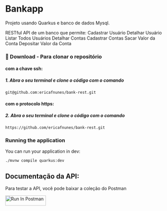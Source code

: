 # Bankapp

Projeto usando Quarkus e banco de dados Mysql.

RESTful API de um banco que permite:
Cadastrar Usuário
Detalhar Usuário
Listar Todos Usuários
Detalhar Contas
Cadastrar Contas
Sacar Valor da Conta
Depositar Valor da Conta



### :floppy_disk: Download - Para clonar o repositório



#### com a chave ssh:

##### 1. Abra o seu terminal e clone o código com o comando

    git@github.com:ericafnunes/bank-rest.git

#### com o protocolo https:

##### 2. Abra o seu terminal e clone o código com o comando

    https://github.com/ericafnunes/bank-rest.git



### Running the application

You can run your application in dev:
```shell script
./mvnw compile quarkus:dev
```

## Documentação da API:

Para testar a API, você pode baixar a coleção do Postman 

[<img src="https://run.pstmn.io/button.svg" alt="Run In Postman" style="width: 128px; height: 32px;">](https://app.getpostman.com/run-collection/31829534-a0513a4e-11d8-4bfe-933c-65075eb3ec6d?action=collection%2Ffork&source=rip_markdown&collection-url=entityId%3D31829534-a0513a4e-11d8-4bfe-933c-65075eb3ec6d%26entityType%3Dcollection%26workspaceId%3D0bce6f88-80c9-4dde-814a-eac9cb0ab9e1)